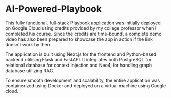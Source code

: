 # AI-Powered-Playbook
This fully functional, full-stack Playbook application was initially deployed on Google Cloud using credits provided by my college professor when I completed his course. Since the credits are time-bound, a complete demo video has also been prepared to showcase the app in action if the link doesn't work by then.

The application is built using Next.js for the frontend and Python-based backend utilising Flask and FastAPI. It integrates both PostgreSQL for relational database for context injection and Neo4j for handling graph database utilizing RAG.

To ensure smooth development and scalability, the entire application was containerized using Docker and deployed on a virtual machine using Google cloud.
